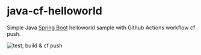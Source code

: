# java-cf-helloworld

Simple Java [Spring Boot](https://spring.io/projects/spring-boot) helloworld sample with Github Actions workflow cf push.

![test, build & cf push](https://github.com/macevil/java-cf-helloworld/workflows/testBuildDeployToCF/badge.svg)
